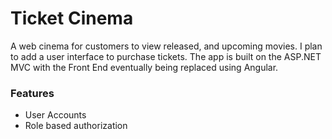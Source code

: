 <h1>Ticket Cinema</h1>
<p>A web cinema for customers to view released, and upcoming movies. I plan to add a user interface to purchase tickets. The app is built on the ASP.NET MVC with the Front End eventually being replaced using Angular.</p>
<h3>Features</h3>
<ul>
  <li>User Accounts</li>
  <li>Role based authorization</li>
</ul>
